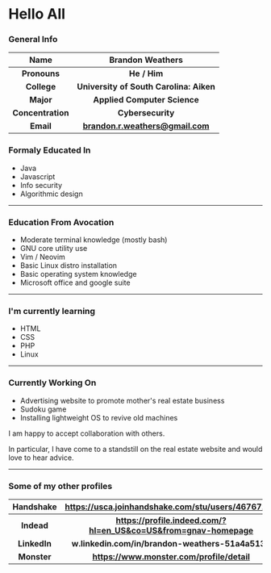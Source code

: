 <!--
**BrandonWeathers000/BrandonWeathers000** is a ✨ _special_ ✨ repository because its `README.md` (this file) appears on your GitHub profile.

Here are some ideas to get you started:

- 🔭 I’m currently working on ...
- 🌱 I’m currently learning ... 👯 I’m looking to collaborate on ...
- 🤔 I’m looking for help with ...
- 💬 Ask me about ...
- 📫 How to reach me: ...
- 😄 Pronouns: ...
- ⚡ Fun fact: ...
-->

<!-- This is my personal README -->
# Hello All

<!-- Here I am using an html table for more control over the stlying-->
### General Info
| Name              | Brandon Weathers                        |
| :---:             | :---:                                   |
| **Pronouns**      | **He / Him**                            |
| **College**       | **University of South Carolina: Aiken** |
| **Major**         | **Applied Computer Science**            |
| **Concentration** | **Cybersecurity**                       |
| **Email**         | **brandon.r.weathers@gmail.com**        |

### Formaly Educated In
* Java
* Javascript
* Info security
* Algorithmic design
<hr>

<!--Additionaly, I enjoy working on programming projects in my free time.-->
### Education From Avocation
* Moderate terminal knowledge (mostly bash) 
* GNU core utility use
* Vim / Neovim
* Basic Linux distro installation
* Basic operating system knowledge
* Microsoft office and google suite
<hr>

### I'm currently learning
* HTML
* CSS
* PHP
* Linux
<hr>

<!--A few personal projects I am currently working on are listed below.-->
### Currently Working On
* Advertising website to promote mother's real estate business
* Sudoku game
* Installing lightweight OS to revive old machines

I am happy to accept collaboration with others.

In particular, I have come to a standstill on the real estate website and would love to hear advice.
<hr>

### Some of my other profiles
| Handshake    | https://usca.joinhandshake.com/stu/users/46767162                 |
| :---:        | :---:                                                             |
| **Indead**   | **https://profile.indeed.com/?hl=en_US&co=US&from=gnav-homepage** |
| **LinkedIn** | **w.linkedin.com/in/brandon-weathers-51a4a5134**                  |
| **Monster**  | **https://www.monster.com/profile/detail**                        |
